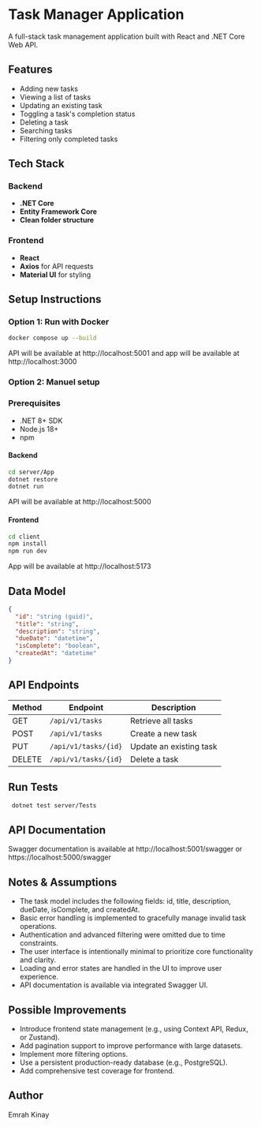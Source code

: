 # Task Manager Application

A full-stack task management application built with React and .NET Core Web API.

## Features

- Adding new tasks
- Viewing a list of tasks
- Updating an existing task
- Toggling a task's completion status
- Deleting a task
- Searching tasks
- Filtering only completed tasks

## Tech Stack

### Backend

- **.NET Core**
- **Entity Framework Core**
- **Clean folder structure**

### Frontend

- **React**
- **Axios** for API requests
- **Material UI** for styling

## Setup Instructions

### Option 1: Run with Docker

```bash
docker compose up --build
```

API will be available at http://localhost:5001 and app will be available at http://localhost:3000

### Option 2: Manuel setup

### Prerequisites

- .NET 8+ SDK
- Node.js 18+
- npm

#### Backend

```bash
cd server/App
dotnet restore
dotnet run
```

API will be available at http://localhost:5000

#### Frontend

```bash
cd client
npm install
npm run dev
```

App will be available at http://localhost:5173

## Data Model

```json
{
  "id": "string (guid)",
  "title": "string",
  "description": "string",
  "dueDate": "datetime",
  "isComplete": "boolean",
  "createdAt": "datetime"
}
```

## API Endpoints

| Method | Endpoint             | Description             |
| ------ | -------------------- | ----------------------- |
| GET    | `/api/v1/tasks`      | Retrieve all tasks      |
| POST   | `/api/v1/tasks`      | Create a new task       |
| PUT    | `/api/v1/tasks/{id}` | Update an existing task |
| DELETE | `/api/v1/tasks/{id}` | Delete a task           |

## Run Tests

```bash
 dotnet test server/Tests
```

## API Documentation

Swagger documentation is available at http://localhost:5001/swagger or https://localhost:5000/swagger

## Notes & Assumptions

- The task model includes the following fields: id, title, description, dueDate, isComplete, and createdAt.
- Basic error handling is implemented to gracefully manage invalid task operations.
- Authentication and advanced filtering were omitted due to time constraints.
- The user interface is intentionally minimal to prioritize core functionality and clarity.
- Loading and error states are handled in the UI to improve user experience.
- API documentation is available via integrated Swagger UI.

## Possible Improvements

- Introduce frontend state management (e.g., using Context API, Redux, or Zustand).
- Add pagination support to improve performance with large datasets.
- Implement more filtering options.
- Use a persistent production-ready database (e.g., PostgreSQL).
- Add comprehensive test coverage for frontend.

## Author

Emrah Kinay
